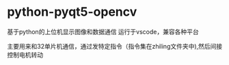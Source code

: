 

# python-pyqt5-opencv
基于python的上位机显示图像和数据通信
运行于vscode，兼容各种平台

主要用来和32单片机通信，通过发特定指令（指令集在zhiling文件夹中),然后间接控制电机转动

